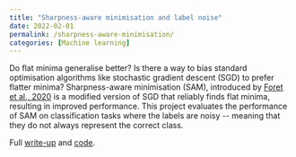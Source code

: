 ```yaml
---
title: "Sharpness-aware minimisation and label noise"
date: 2022-02-01
permalink: /sharpness-aware-minimisation/
categories: [Machine learning]
---
```


Do flat minima generalise better? Is there a way to bias standard optimisation algorithms like stochastic gradient descent (SGD) to prefer flatter minima? Sharpness-aware minimisation (SAM), introduced by [Foret et al., 2020](https://arxiv.org/abs/2010.01412) is a modified version of SGD that reliably finds flat minima, resulting in improved performance. This project evaluates the performance of SAM on classification tasks where the labels are noisy -- meaning that they do not always represent the correct class.

Full [write-up](../../assets/sam.pdf) and [code](https://github.com/inwaves/sam-noisy-labels).